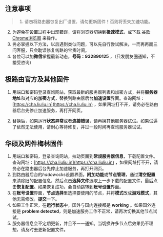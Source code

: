## 注意事项
>1. 请勿将路由器恢复出厂设置，请勿更新固件！否则将丢失加速功能。
2. 为避免在设置过程中出现错误，请将浏览器切换到**极速模式**，或下载 [谷歌Chrome浏览器](http://down.tech.sina.com.cn/page/40975.html) 来操作。
3. 务必掌握以下方法，以后遇到类似问题，可以先自行尝试解决，一而再再而三问客服，只会耽误修复线路的宝贵时间。
4. 各位可以加**微信**掌握最新动态，**号码：932890125** ，（只发朋友圈通知，不接受咨询）

## 极路由官方及其他固件
1. 用端口和密码登录查询网站，获取最新的服务器列表和加密方式，并将**服务器地址**和对应的**加密方式**，替换到路由器后台**加速设置**界面。查询网址：[https://cha.liuliu.in](https://cha.liuliu.in) ，如果网址打不开，请务必在路由器后台先停止加速服务，再打开网页。

2. 替换后，如果运行**状态异常**或者**连接错误**，请再换其他服务器试试。如果试遍了依然无法使用，请耐心等待修复，并过一段时间再查询服务器试试。

## 华硕及网件梅林固件
1. 用端口和密码，登录查询网站，拉动页面到**常规服务器信息**，下载配置文件。查询网址：[https://cha.liuliu.in](https://cha.liuliu.in) ，如果网址打不开，请务必在路由器后台先停止加速服务，再打开网页。
2. 到路由器后台的$hadow$ocks设置界面，**附加功能**或**节点管理**，通过**清空配置**来清除旧的配置信息，然后点击**选择文件**选取上一步下载的配置文件，最后点击**恢复配置**。如果恢复成功，会自动跳转到**账号设置**界面。
3. 在**账号设置**界面，**节点选择**里选择要使用的节点，并将**模式**改成**游戏模式**，其他无需修改，**提交**一下。
4. 如果工作正常，在**运行状态**中，国外与国内连接都是 **working** 。如果国外连接是 **problem detected**，则是加速服务工作不正常，请再次切换其他节点试试。
5. 服务器信息会不定期更新，并且不一一通知。当切换许多节点后效果仍不理想，请及时去更新配置文件。


